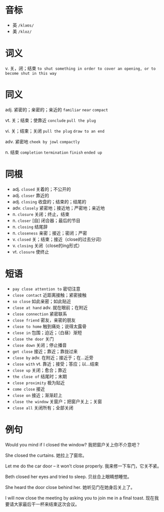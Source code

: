 # 音标

- 英 `/kləʊs/`
- 美 `/kloz/`

# 词义

v. 关，闭；结束
`to shut something in order to cover an opening, or to become shut in this way`

# 同义

adj. 紧密的；亲密的；亲近的
`familiar` `near` `compact`

vt. 关；结束；使靠近
`conclude` `pull the plug`

vi. 关；结束；关闭
`pull the plug` `draw to an end`

adv. 紧密地
`cheek by jowl` `compactly`

n. 结束
`completion` `termination` `finish` `ended up`

# 同根

- adj. `closed` 关着的；不公开的
- adj. `closer` 靠近的
- adj. `closing` 收盘的；结束的；结尾的
- adv. `closely` 紧密地；接近地；严密地；亲近地
- n. `closure` 关闭；终止，结束
- n. `closer` [自] 闭合器；最后的节目
- n. `closing` 结尾辞
- n. `closeness` 亲密；接近；密闭；严密
- v. `closed` 关；结束；接近（close的过去分词）
- v. `closing` 关闭（close的ing形式）
- vt. `closure` 使终止

# 短语

- `pay close attention to` 密切注意
- `close contact` 近距离接触；紧密接触
- `so close` 如此亲密；如此贴近
- `close at hand` adv. 就在眼前；在附近
- `close connection` 紧密联系
- `close friend` 密友，亲密的朋友
- `close to home` 触到痛处；说得太露骨
- `close in` 包围；迫近；（白昼）渐短
- `close the door` 关门
- `close down` 关闭；停止播音
- `get close` 接近；靠近；靠拢过来
- `close by` adv. 在附近；接近于；在…近旁
- `close with` vt. 靠近；接受；答应；以…结束
- `close up` 关闭；愈合；靠近
- `the close of` 结尾时；末期
- `close proximity` 极为贴近
- `come close` 接近
- `close on` 接近；渐渐赶上
- `close the window` 关窗户；把窗户关上；关窗
- `close all` 关闭所有；全部关闭

# 例句

Would you mind if I closed the window?
我把窗户关上你不介意吧？

She closed the curtains.
她拉上了窗帘。

Let me do the car door – it won’t close properly.
我来修一下车门，它关不紧。

Beth closed her eyes and tried to sleep.
贝丝合上眼睛想睡觉。

She heard the door close behind her.
她听见门在她身后关上了。

I will now close the meeting by asking you to join me in a final toast.
现在我要请大家最后干一杯来结束这次会议。


